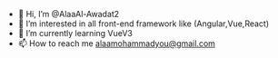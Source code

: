 - 👋 Hi, I’m @AlaaAl-Awadat2
- 👀 I’m interested in all front-end framework like (Angular,Vue,React)
- 🌱 I’m currently learning VueV3
- 📫 How to reach me alaamohammadyou@gmail.com

<!---
AlaaAl-Awadat2/AlaaAl-Awadat2 is a ✨ special ✨ repository because its `README.md` (this file) appears on your GitHub profile.
You can click the Preview link to take a look at your changes.
--->
